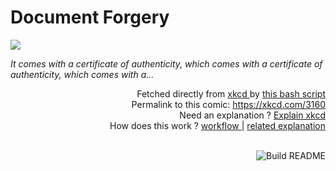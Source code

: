 # <b>Document Forgery</b>

[![](https://imgs.xkcd.com/comics/document_forgery.png)](https://xkcd.com/3160)

<i>It comes with a certificate of authenticity, which comes with a certificate of authenticity, which comes with a...</i>

<div align="right">
  Fetched directly from
  <a href="https://xkcd.com">
    xkcd
  </a>
  by
  <a href="https://github.com/Vanille-N/Vanille-N/blob/master/fetch">
    this bash script
  </a>
</div>
<div align="right">
  Permalink to this comic:
  <a href="https://xkcd.com/3160">
    https://xkcd.com/3160
  </a>
</div>
<div align="right">
  Need an explanation ?
  <a href="https://www.explainxkcd.com/wiki/index.php/3160">
    Explain xkcd
  </a>
</div>
<div align="right">
  How does this work ?
  <a href="https://github.com/Vanille-N/Vanille-N/blob/master/.github/workflows/build.yml">
    workflow
  </a>
  |
  <a href="https://simonwillison.net/2020/Jul/10/self-updating-profile-readme/">
    related explanation
  </a>
</div><br>

<a href="https://github.com/Vanille-N/Vanille-N/actions"><img src="https://github.com/Vanille-N/Vanille-N/workflows/Build%20README/badge.svg" align="right" alt="Build README"></a>
